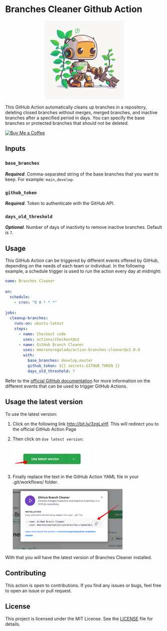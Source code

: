 # Branches Cleaner Github Action

<p align="center">
    <img src="assets/branche_cleaner.svg" alt="github action icon" width="250px" height="250px">
</p>

This GitHub Action automatically cleans up branches in a repository, deleting closed branches without merges, merged branches, and inactive branches after a specified period in days. You can specify the base branches or protected branches that should not be deleted.

<a href="https://www.buymeacoffee.com/mmoreno" target="_blank"><img src="https://cdn.buymeacoffee.com/buttons/v2/default-yellow.png" alt="Buy Me a Coffee" style="height: auto !important;width: 100px !important;" ></a>

## Inputs
### `base_branches`

***Required***. Comma-separated string of the base branches that you want to keep. For example: `main,develop`.

### `github_token`
***Required***. Token to authenticate with the GitHub API.

### `days_old_threshold`
***Optional***. Number of days of inactivity to remove inactive branches. Default is `7`.

## Usage
This GitHub Action can be triggered by different events offered by GitHub, depending on the needs of each team or individual. In the following example, a schedule trigger is used to run the action every day at midnight:

```` yaml
name: Branches Cleaner

on:
  schedule:
    - cron: "0 0 * * *"

jobs:
  cleanup-branches:
    runs-on: ubuntu-latest
    steps:
      - name: Checkout code
        uses: actions/checkout@v2
      - name: GitHub Branch Cleaner
        uses: mmorenoregalado/action-branches-cleaner@v2.0.0
        with:
          base_branches: develop,master
          github_token: ${{ secrets.GITHUB_TOKEN }}
          days_old_threshold: 7

````
Refer to the [official GitHub documentation]("https://docs.github.com/en/actions/using-workflows/events-that-trigger-workflows") for more information on the different events that can be used to 
trigger GitHub Actions.

## Usage the latest version
To use the latest version:
1. Click on the following link http://bit.ly/3zgLxHf. This will redirect you to the official GitHub Action Page
2. Then click on `Use latest version`:

   <img src="assets/cleaner_latest.png" style="width:250px" alt="Click latest version"/>

   
3. Finally replace the text in the GitHub Action YAML file in your .git/workflows/ folder.

   <img src="assets/cleaner_dialog.png" style="width:350px" alt="Copy content"/>


With that you will have the latest version of Branches Cleaner installed.

## Contributing
This action is open to contributions. If you find any issues or bugs, feel free to open an issue or pull request.

## License
This project is licensed under the MIT License. See the [LICENSE](LICENSE) file for details.
